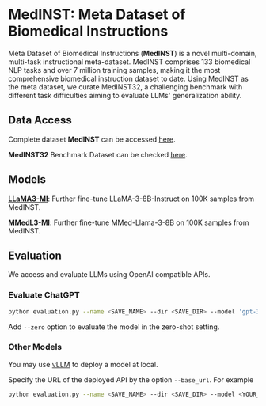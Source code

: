 # MedINST: Meta Dataset of Biomedical Instructions

Meta Dataset of Biomedical Instructions (**MedINST**) is a novel multi-domain, multi-task instructional meta-dataset. MedINST comprises 133 biomedical NLP tasks and over 7 million training samples, making it the most comprehensive biomedical instruction dataset to date. Using MedINST as the meta dataset, we curate MedINST32, a challenging benchmark with different task difficulties aiming to evaluate LLMs' generalization ability.

## Data Access
Complete dataset **MedINST** can be accessed [here](https://drive.google.com/file/d/1xFWgtqi6ug3tv-3DZfR6mjSEivcPBxkB/view?usp=sharing).

**MedINST32** Benchmark Dataset can be checked [here](https://drive.google.com/file/d/1kVE4ehwfUg8vaClDn2rM-w3iRzR1W4Uv/view?usp=sharing).

## Models
[**LLaMA3-MI**](https://drive.google.com/file/d/1t-jeTnTVbFnF0ISKQqAUQMGQpkBMi5yI/view?usp=sharing): Further fine-tune LLaMA-3-8B-Instruct on 100K samples from MedINST.

[**MMedL3-MI**](https://drive.google.com/file/d/1a4m3QQlhxk8TRtQSjK-FqppmOqJReArT/view?usp=sharing): Further fine-tune MMed-Llama-3-8B on 100K samples from MedINST.

## Evaluation
We access and evaluate LLMs using OpenAI compatible APIs.

### Evaluate ChatGPT
```bash
python evaluation.py --name <SAVE_NAME> --dir <SAVE_DIR> --model 'gpt-3.5-turbo' --key <YOUR_KEY>
```
Add `--zero` option to evaluate the model in the zero-shot setting.

### Other Models
You may use [vLLM](https://github.com/vllm-project/vllm) to deploy a model at local.

Specify the URL of the deployed API by the option `--base_url`. For example
```bash
python evaluation.py --name <SAVE_NAME> --dir <SAVE_DIR> --model <YOUR_MODEL> --key <YOUR_KEY> --base_url "http://localhost:8000/v1"
```
